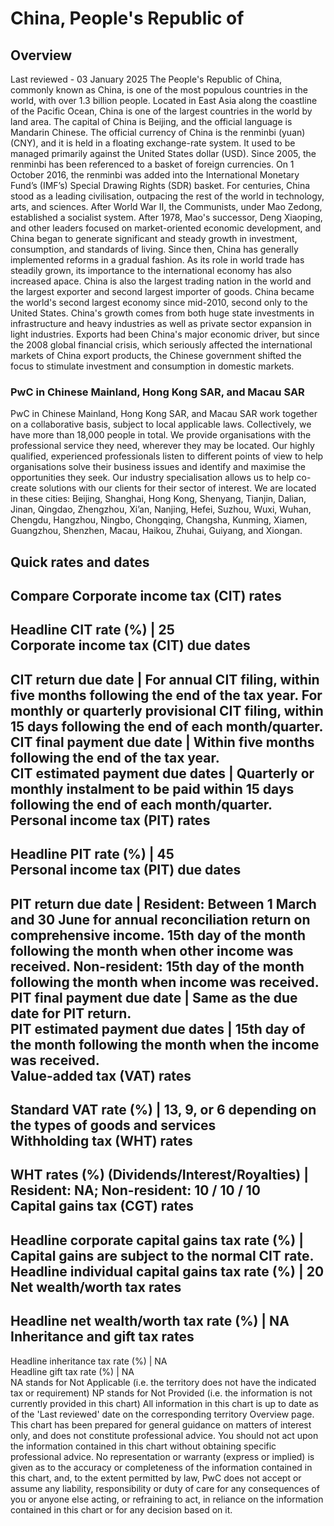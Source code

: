 # China, People's Republic of
## Overview
Last reviewed - 03 January 2025
The People's Republic of China, commonly known as China, is one of the most populous countries in the world, with over 1.3 billion people. Located in East Asia along the coastline of the Pacific Ocean, China is one of the largest countries in the world by land area. The capital of China is Beijing, and the official language is Mandarin Chinese.
The official currency of China is the renminbi (yuan) (CNY), and it is held in a floating exchange-rate system. It used to be managed primarily against the United States dollar (USD). Since 2005, the renminbi has been referenced to a basket of foreign currencies. On 1 October 2016, the renminbi was added into the International Monetary Fund’s (IMF’s) Special Drawing Rights (SDR) basket.
For centuries, China stood as a leading civilisation, outpacing the rest of the world in technology, arts, and sciences. After World War II, the Communists, under Mao Zedong, established a socialist system. After 1978, Mao's successor, Deng Xiaoping, and other leaders focused on market-oriented economic development, and China began to generate significant and steady growth in investment, consumption, and standards of living.
Since then, China has generally implemented reforms in a gradual fashion. As its role in world trade has steadily grown, its importance to the international economy has also increased apace. China is also the largest trading nation in the world and the largest exporter and second largest importer of goods. China became the world's second largest economy since mid-2010, second only to the United States. 
China's growth comes from both huge state investments in infrastructure and heavy industries as well as private sector expansion in light industries.
Exports had been China's major economic driver, but since the 2008 global financial crisis, which seriously affected the international markets of China export products, the Chinese government shifted the focus to stimulate investment and consumption in domestic markets.
### PwC in Chinese Mainland, Hong Kong SAR, and Macau SAR
PwC in Chinese Mainland, Hong Kong SAR, and Macau SAR work together on a collaborative basis, subject to local applicable laws. Collectively, we have more than 18,000 people in total.
We provide organisations with the professional service they need, wherever they may be located. Our highly qualified, experienced professionals listen to different points of view to help organisations solve their business issues and identify and maximise the opportunities they seek. Our industry specialisation allows us to help co-create solutions with our clients for their sector of interest.
We are located in these cities: Beijing, Shanghai, Hong Kong, Shenyang, Tianjin, Dalian, Jinan, Qingdao, Zhengzhou, Xi’an, Nanjing, Hefei, Suzhou, Wuxi, Wuhan, Chengdu, Hangzhou, Ningbo, Chongqing, Changsha, Kunming, Xiamen, Guangzhou, Shenzhen, Macau, Haikou, Zhuhai, Guiyang, and Xiongan.
## Quick rates and dates
Compare
Corporate income tax (CIT) rates   
---  
Headline CIT rate (%) |  25  
Corporate income tax (CIT) due dates   
---  
CIT return due date |  For annual CIT filing, within five months following the end of the tax year.  For monthly or quarterly provisional CIT filing, within 15 days following the end of each month/quarter.  
CIT final payment due date |  Within five months following the end of the tax year.  
CIT estimated payment due dates |  Quarterly or monthly instalment to be paid within 15 days following the end of each month/quarter.  
Personal income tax (PIT) rates   
---  
Headline PIT rate (%) |  45  
Personal income tax (PIT) due dates   
---  
PIT return due date |  Resident: Between 1 March and 30 June for annual reconciliation return on comprehensive income. 15th day of the month following the month when other income was received. Non-resident: 15th day of the month following the month when income was received.  
PIT final payment due date |  Same as the due date for PIT return.  
PIT estimated payment due dates |  15th day of the month following the month when the income was received.  
Value-added tax (VAT) rates   
---  
Standard VAT rate (%) |  13, 9, or 6 depending on the types of goods and services  
Withholding tax (WHT) rates   
---  
WHT rates (%) (Dividends/Interest/Royalties) |  Resident: NA; Non-resident: 10 / 10 / 10  
Capital gains tax (CGT) rates   
---  
Headline corporate capital gains tax rate (%) |  Capital gains are subject to the normal CIT rate.  
Headline individual capital gains tax rate (%) |  20  
Net wealth/worth tax rates   
---  
Headline net wealth/worth tax rate (%) |  NA  
Inheritance and gift tax rates   
---  
Headline inheritance tax rate (%) |  NA  
Headline gift tax rate (%) |  NA  
NA stands for Not Applicable (i.e. the territory does not have the indicated tax or requirement)
NP stands for Not Provided (i.e. the information is not currently provided in this chart) 
All information in this chart is up to date as of the 'Last reviewed' date on the corresponding territory Overview page. This chart has been prepared for general guidance on matters of interest only, and does not constitute professional advice. You should not act upon the information contained in this chart without obtaining specific professional advice. No representation or warranty (express or implied) is given as to the accuracy or completeness of the information contained in this chart, and, to the extent permitted by law, PwC does not accept or assume any liability, responsibility or duty of care for any consequences of you or anyone else acting, or refraining to act, in reliance on the information contained in this chart or for any decision based on it.
